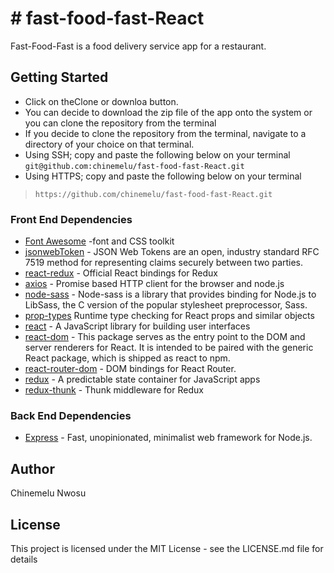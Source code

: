 # # fast-food-fast-React
Fast-Food-Fast​ is a food delivery service app for a restaurant.

## Getting Started
* Click on theClone or downloa button.
* You can decide to download the zip file of the app onto the system or you can clone the repository from the terminal
* If you decide to clone the repository from the terminal, navigate to a directory of your choice on that terminal.
* Using SSH; copy and paste the following below on your terminal
```git@github.com:chinemelu/fast-food-fast-React.git```
* Using HTTPS; copy and paste the following below on your terminal
>```https://github.com/chinemelu/fast-food-fast-React.git```


### Front End Dependencies
* [Font Awesome](http://fontawesome.io/) -font and CSS toolkit
* [jsonwebToken](https://jwt.io/) - JSON Web Tokens are an open, industry standard RFC 7519 method for representing claims securely between two parties.
* [react-redux](https://react-redux.js.org) - Official React bindings for Redux
* [axios](https://github.com/axios/axios) - Promise based HTTP client for the browser and node.js
* [node-sass](https://www.npmjs.com/package/node-sass) - Node-sass is a library that provides binding for Node.js to LibSass, the C version of the popular stylesheet preprocessor, Sass.    
* [prop-types](https://www.npmjs.com/package/prop-types) Runtime type checking for React props and similar objects
* [react](https://reactjs.org/) - A JavaScript library for building user interfaces
* [react-dom](https://www.npmjs.com/package/react-dom) - This package serves as the entry point to the DOM and server renderers for React. It is intended to be paired with the generic React package, which is shipped as react to npm.
* [react-router-dom](https://www.npmjs.com/package/react-router-dom) - DOM bindings for React Router.
* [redux](https://redux.js.org/) - A predictable state container for JavaScript apps
* [redux-thunk](https://github.com/reduxjs/redux-thunk) - Thunk middleware for Redux

### Back End Dependencies
* [Express](https://expressjs.com/) - Fast, unopinionated, minimalist web framework for Node.js.

## Author
Chinemelu Nwosu

## License
This project is licensed under the MIT License - see the LICENSE.md file for details